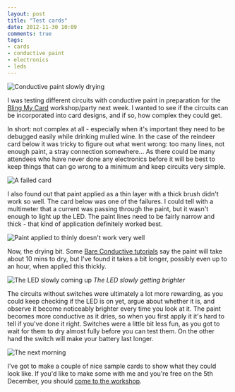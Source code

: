 ```yaml
---
layout: post
title: "Test cards"
date: 2012-11-30 10:09
comments: true
tags:
- cards
- conductive paint
- electronics
- leds 
---
```


![Conductive paint slowly drying](https://farm9.staticflickr.com/8202/8231319326_178f198fc5_z.jpg)

I was testing different circuits with conductive paint in preparation for the [Bling My Card][1] workshop/party next week. I wanted to see if the circuits can be incorporated into card designs, and if so, how complex they could get. 

In short: not complex at all - especially when it's important they need to be debugged easily while drinking mulled wine. In the case of the reindeer card below it was tricky to figure out what went wrong: too many lines, not enough paint, a stray connection somewhere... As there could be many attendees who have never done any electronics before it will be best to keep things that can go wrong to a minimum and keep circuits very simple.

![A failed card](https://farm9.staticflickr.com/8202/8231285190_91238fed41_z.jpg)

I also found out that paint applied as a thin layer with a thick brush didn't work so well. The card below was one of the failures. I could tell with a multimeter that a current was passing through the paint, but it wasn't enough to light up the LED. The paint lines need to be fairly narrow and thick - that kind of application definitely worked best.

![Paint applied to thinly doesn't work very well](https://farm9.staticflickr.com/8206/8230248589_5b776c6291_z.jpg)

Now, the drying bit. Some [Bare Conductive tutorials][2] say the paint will take about 10 mins to dry, but I've found it takes a bit longer, possibly even up to an hour, when applied this thickly.

![The LED slowly coming up](https://farm9.staticflickr.com/8205/8231366722_4e8e8b13da_z.jpg)
_The LED slowly getting brighter_

The circuits without switches were ultimately a lot more rewarding, as you could keep checking if the LED is on yet, argue about whether it is, and observe it become noticeably brighter every time you look at it. The paint becomes more conductive as it dries, so when you first apply it it's hard to tell if you've done it right. Switches were a little bit less fun, as you got to wait for them to dry almost fully before you can test them. On the other hand the switch will make your battery last longer.

![The next morning](/images/card2.gif)

I've got to make a couple of nice sample cards to show what they could look like. If you'd like to make some with me and you're free on the 5th December, you should [come to the workshop][1].

[1]: http://blingmycard.ntlk.net/
[2]: http://www.bareconductive.com/tutorials

